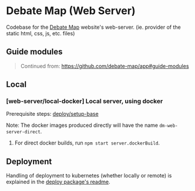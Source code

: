 # Debate Map (Web Server)

Codebase for the [Debate Map](https://debatemap.app) website's web-server. (ie. provider of the static html, css, js, etc. files)

## Guide modules

> Continued from: https://github.com/debate-map/app#guide-modules

## Local

<!----><a name="local-docker"></a>
### [web-server/local-docker] Local server, using docker

Prerequisite steps: [deploy/setup-base](https://github.com/debate-map/app/tree/master/Packages/deploy#setup-base)

Note: The docker images produced directly will have the name `dm-web-server-direct`.

1) For direct docker builds, run `npm start server.dockerBuild`.

## Deployment

Handling of deployment to kubernetes (whether locally or remote) is explained in the [deploy package's readme](https://github.com/Venryx/web-vcore/tree/master/Packages/deploy#guide-modules).